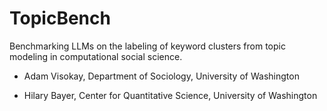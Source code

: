 # TopicBench
Benchmarking LLMs on the labeling of keyword clusters from topic modeling in computational social science.
- Adam Visokay, Department of Sociology, University of Washington

- Hilary Bayer, Center for Quantitative Science, University of Washington
